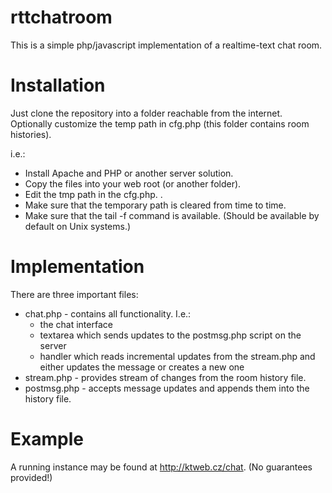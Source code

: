 # rttchatroom
This is a simple php/javascript implementation of a realtime-text chat room.

Installation
============
Just clone the repository into a folder reachable from the internet. Optionally customize the temp path in cfg.php (this folder contains room histories).

i.e.:
- Install Apache and PHP or another server solution.
- Copy the files into your web root (or another folder).
- Edit the tmp path in the cfg.php. .
- Make sure that the temporary path is cleared from time to time.
- Make sure that the tail -f command is available. (Should be available by default on Unix systems.)

Implementation
==============
There are three important files:
- chat.php - contains all functionality. I.e.:
  - the chat interface
  - textarea which sends updates to the postmsg.php script on the server
  - handler which reads incremental updates from the stream.php and either updates the message or creates a new one
- stream.php - provides stream of changes from the room history file.
- postmsg.php - accepts message updates and appends them into the history file.

Example
=======
A running instance may be found at http://ktweb.cz/chat. (No guarantees provided!)

